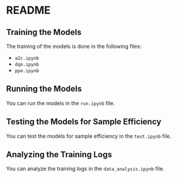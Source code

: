 # README

## Training the Models

The training of the models is done in the following files:

- `a2c.ipynb`
- `dqn.ipynb`
- `ppo.ipynb`

## Running the Models

You can run the models in the `run.ipynb` file.

## Testing the Models for Sample Efficiency

You can test the models for sample efficiency in the `test.ipynb` file.

## Analyzing the Training Logs

You can analyze the training logs in the `data_analysis.ipynb` file.
